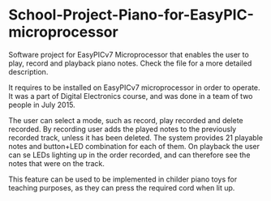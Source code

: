 # School-Project-Piano-for-EasyPIC-microprocessor
Software project for EasyPICv7 Microprocessor that enables the user to play, record and playback piano notes. Check the file for a more detailed description. 

It requires to be installed on EasyPICv7 microprocessor in order to operate. It was a part of Digital Electronics course, and was done in a team of two people in July 2015. 

The user can select a mode, such as record, play recorded and delete recorded. By recording user adds the played notes to the previously recorded track, unless it has been deleted. The system provides 21 playable notes and button+LED combination for each of them. On playback the user can se LEDs lighting up in the order recorded, and can therefore see the notes that were on the track. 

This feature can be used to be implemented in childer piano toys for teaching purposes, as they can press the required cord when lit up. 
